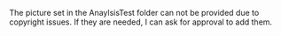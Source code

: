 The picture set in the AnaylsisTest folder can not be provided due to copyright issues.
If they are needed, I can ask for approval to add them.
